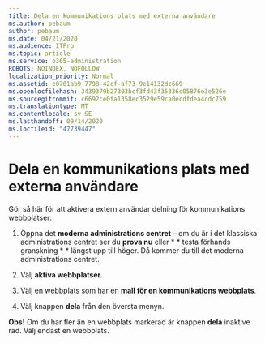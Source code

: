```yaml
---
title: Dela en kommunikations plats med externa användare
ms.author: pebaum
author: pebaum
ms.date: 04/21/2020
ms.audience: ITPro
ms.topic: article
ms.service: o365-administration
ROBOTS: NOINDEX, NOFOLLOW
localization_priority: Normal
ms.assetid: e0701ab9-7798-42cf-af73-9e14132dc669
ms.openlocfilehash: 3439379b27303bcf3fd43f35336c05876e3e526e
ms.sourcegitcommit: c6692ce0fa1358ec3529e59ca0ecdfdea4cdc759
ms.translationtype: MT
ms.contentlocale: sv-SE
ms.lasthandoff: 09/14/2020
ms.locfileid: "47739447"
---
```

# <a name="share-a-communication-site-with-external-users"></a>Dela en kommunikations plats med externa användare

Gör så här för att aktivera extern användar delning för kommunikations webbplatser: 
  
1. Öppna det **moderna administrations centret** – om du är i det klassiska administrations centret ser du **prova nu** eller * * testa förhands granskning * * längst upp till höger. Då kommer du till det moderna administrations centret. 
  
2. Välj **aktiva webbplatser.**
  
3. Välj en webbplats som har en **mall för en kommunikations webbplats**. 
  
4. Välj knappen **dela** från den översta menyn. 
  
 **Obs!** Om du har fler än en webbplats markerad är knappen **dela** inaktive rad. Välj endast en webbplats. 
  

